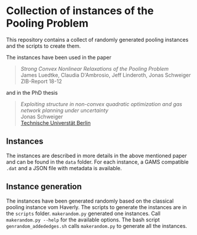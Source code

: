 # Collection of instances of the Pooling Problem

This repository contains a collect of randomly generated pooling instances and the scripts to create them.

The instances have been used in the paper 

> _Strong Convex Nonlinear Relaxations of the Pooling Problem_  
> James Luedtke, Claudia D'Ambrosio, Jeff Linderoth, Jonas Schweiger  
> ZIB-Report 18-12

and in the PhD thesis

> _Exploiting structure in non-convex quadratic optimization and
  gas network planning under uncertainty_  
> Jonas Schweiger  
> [Technische Universtät Berlin](http://dx.doi.org/10.14279/depositonce-6015)

## Instances

The instances are described in more details in the above mentioned paper and can be found in the `data` folder. For each instance, a GAMS compatible `.dat` and a JSON file with metadata is available.

## Instance generation

The instances have been generated randomly based on the classical pooling instance vom Haverly. The scripts to generate the instances are in the `scripts` folder. `makerandom.py` generated one instances. Call `makerandom.py --help` for the available options. The bash script `genrandom_addededges.sh` calls `makerandom.py` to generate all the instances.